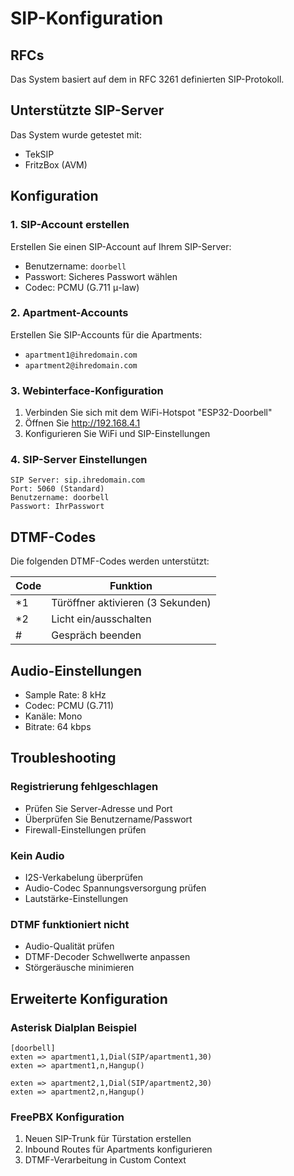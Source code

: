 # SIP-Konfiguration

## RFCs

Das System basiert auf dem in RFC 3261 definierten SIP-Protokoll.

## Unterstützte SIP-Server

Das System wurde getestet mit:
- TekSIP
- FritzBox (AVM)

## Konfiguration

### 1. SIP-Account erstellen
Erstellen Sie einen SIP-Account auf Ihrem SIP-Server:
- Benutzername: `doorbell`
- Passwort: Sicheres Passwort wählen
- Codec: PCMU (G.711 μ-law)

### 2. Apartment-Accounts
Erstellen Sie SIP-Accounts für die Apartments:
- `apartment1@ihredomain.com`
- `apartment2@ihredomain.com`

### 3. Webinterface-Konfiguration
1. Verbinden Sie sich mit dem WiFi-Hotspot "ESP32-Doorbell"
2. Öffnen Sie http://192.168.4.1
3. Konfigurieren Sie WiFi und SIP-Einstellungen

### 4. SIP-Server Einstellungen
```
SIP Server: sip.ihredomain.com
Port: 5060 (Standard)
Benutzername: doorbell
Passwort: IhrPasswort
```

## DTMF-Codes

Die folgenden DTMF-Codes werden unterstützt:

| Code | Funktion |
|------|----------|
| *1   | Türöffner aktivieren (3 Sekunden) |
| *2   | Licht ein/ausschalten |
| #    | Gespräch beenden |

## Audio-Einstellungen

- Sample Rate: 8 kHz
- Codec: PCMU (G.711)
- Kanäle: Mono
- Bitrate: 64 kbps

## Troubleshooting

### Registrierung fehlgeschlagen
- Prüfen Sie Server-Adresse und Port
- Überprüfen Sie Benutzername/Passwort
- Firewall-Einstellungen prüfen

### Kein Audio
- I2S-Verkabelung überprüfen
- Audio-Codec Spannungsversorgung prüfen
- Lautstärke-Einstellungen

### DTMF funktioniert nicht
- Audio-Qualität prüfen
- DTMF-Decoder Schwellwerte anpassen
- Störgeräusche minimieren

## Erweiterte Konfiguration

### Asterisk Dialplan Beispiel
```
[doorbell]
exten => apartment1,1,Dial(SIP/apartment1,30)
exten => apartment1,n,Hangup()

exten => apartment2,1,Dial(SIP/apartment2,30)
exten => apartment2,n,Hangup()
```

### FreePBX Konfiguration
1. Neuen SIP-Trunk für Türstation erstellen
2. Inbound Routes für Apartments konfigurieren
3. DTMF-Verarbeitung in Custom Context